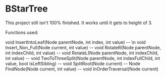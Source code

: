 # BStarTree
This project still isn't 100% finished. It works until it gets to height of 3.

Functions used:

void InsertIntoLeaf(Node parentNode, int index, int value) -- \n
void Insert_Non_Full(Node current, int value) --
void RotateR(Node parentNode, int indexChild, int value) --
void RotateL(Node parentNode, int indexChild, int value) --
void TwoToThreeSplit(Node parentNode, int indexFullChild, int value, bool isLeftSibling) --
void SplitRoot(Node current) --
Node FindNode(Node current, int value) --
void InOrderTraversal(Node current)

